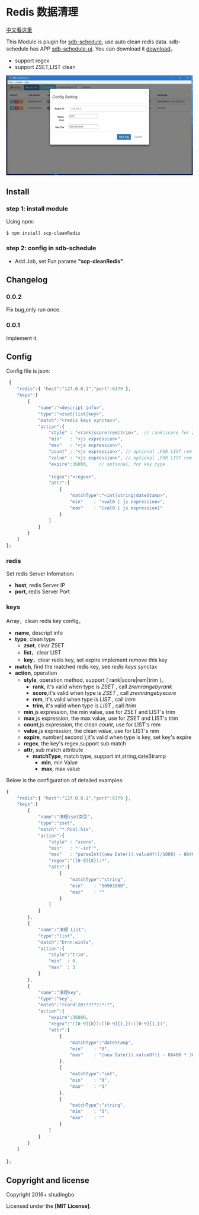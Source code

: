 # Redis 数据清理

[中文看这里]

This Module is plugin for [sdb-schedule], use auto clean redis data. sdb-schedule has APP [sdb-schedule-ui].
You can download it [download]。

- support regex 
- support ZSET,LIST clean

![Setting][idSet]


## Install

### step 1: install module
Using npm:

    $ npm install scp-cleanRedis

### step 2: config in sdb-schedule

- Add Job, set Fun parame **"scp-cleanRedis"**.


## Changelog
### 0.0.2
Fix bug,only run once.

### 0.0.1
Implement it.

## Config
  Config file is json:

```javascript
 {
	"redis":{ "host":"127.0.0.1","port":6379 },
	"keys":[
		{
			"name":"<descript info>",
			"type":"<zset|list|key>",
			"match":"<redis keys synctax>",
			"action":{
				"style" : "<rank|score|rem|trim>",  // rank|score for ZSET;rem|trim for LIST
				"min"   : "<js expression>",
				"max"   : "<js expression>",
				"count" : "<js expression>", // optional ,FOR LIST rem
				"value" : "<js expression>", // optional ,FOR LIST rem
				"expire":36000,    // optional, for key type

				"regex":"<regex>",
				"attr":[
					{
						"matchType":"<int|string|dateStamp>",
						"min"    : "<val0 | js expression>",
						"max"    : "[val0 | js expression]"
					}
				]
			}
		}
	]
};

```

### redis
Set redis Server Infomation:
- **host**, redis Server IP
- **port**, redis Server Port

### keys
Array，clean redis key config。

* **name**, descript info
* **type**, clean type
	- **zset**, clear ZSET
	- **list**，clear LIST 
	- **key**，clear redis key, set expire implement remove this key
* **match**, find the matched redis key, see *redis keys* synctax
* **action**, operation
	- **style**, operation method, support ( rank|score|rem|trim )。
		- **rank**, it's valid when type is *ZSET* , call *zremrangebyrank*
		- **score**,it's valid when type is *ZSET* , call *zremrangebyscore*
		- **rem**, it's valid when type is *LIST* , call *lrem*
		- **trim**, it's valid when type is *LIST* , call *ltrim*
	- **min**,js expression, the min value, use for  ZSET and  LIST's trim
	- **max**,js expression, the max value, use for  ZSET and  LIST's trim
	- **count**,js expression, the clean *count*, use for LIST's rem
	- **value**,js expression, the clean *value*, use for LIST's rem
	- **expire**, number( second ),it's valid when type is key, set key's expire
	- **regex**, the key's regex,support sub match
    - **attr**, sub match attribute
		- **matchType**, match type, support int,string,dateStramp
			- **min**, min Value
			- **max**, max value


Below is the configuration of detailed examples:

```javascript
{
	"redis":{ "host":"127.0.0.1","port":6379 },
	"keys":[
		{
			"name":"清理zset类型",
			"type":"zset",
			"match":"*:Pool:his",
			"action":{
				"style" : "score",
				"min"   : "'-inf'",
				"max"   : "parseInt((new Date()).valueOf()/1000) - 86400 * 30",
				"regex":"([0-9]{8}):*",
				"attr":[
					{
						"matchType":"string",
						"min"    : "50901800",
						"max"    : ""
					}
				]
			}
		},
		{
			"name":"清理 List",
			"type":"list",
			"match":"brnn:winls",
			"action":{
				"style":"trim",
				"min"  : 0,
				"max"  : 3
			}
		},
		{
			"name":"清理key",
			"type":"key",
			"match":"rcard:20??????:*:*",
			"action":{
				"expire":36000,
				"regex":"([0-9]{8}):([0-9]{1,}):([0-9]{1,})",
				"attr":[
					{
						"matchType":"dateStamp",
						"min"    : "0",
						"max"    : "(new Date()).valueOf() - 86400 * 30000"
					},
					{
						"matchType":"int",
						"min"    : "0",
						"max"    : "3"
					},
					{
						"matchType":"string",
						"min"    : "5",
						"max"    : ""
					}
				]
			}
		}
	]

};
```


## Copyright and license

Copyright 2016+ shudingbo

Licensed under the **[MIT License]**.

[node-schedule]: https://github.com/node-schedule/node-schedule
[node-redis]:https://github.com/NodeRedis/node_redis
[cron-parser]: https://github.com/harrisiirak/cron-parser
[sdb-schedule]: https://github.com/shudingbo/sdb-schedule
[sdb-schedule-ui]: https://github.com/shudingbo/sdb-schedule-ui
[download]: https://github.com/shudingbo/sdb-public/blob/master/sdb-schedule-ui/sdb-schedule-ui.7z
[idMain]: https://github.com/shudingbo/sdb-public/blob/master/sdb-schedule-ui/main.jpg  "Main"
[idSet]: https://github.com/shudingbo/sdb-public/blob/master/sdb-schedule-ui/setting.jpg  "Setting"
[中文看这里]:https://github.com/shudingbo/scp-cleanRedis/blob/master/README-cn.md
